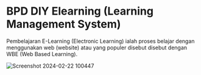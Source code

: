 # BPD DIY Elearning (Learning Management System)

Pembelajaran E-Learning (Electronic Learning) ialah proses belajar dengan menggunakan web (website) atau yang populer disebut disebut dengan WBE (Web Based Learning).

![Screenshot 2024-02-22 100447](https://github.com/fleetimee/mirrorjade-the-iceblade-dragon/assets/45744788/e818d2af-980f-4e49-90dd-4b62795b54e4)
